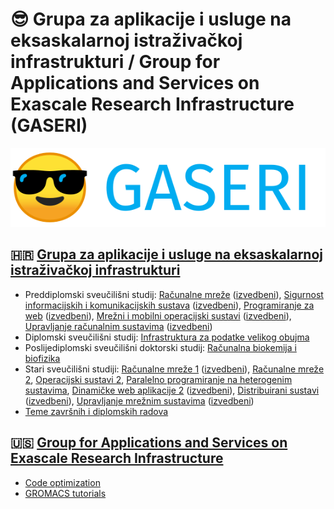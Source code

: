 # 😎 Grupa za aplikacije i usluge na eksaskalarnoj istraživačkoj infrastrukturi / Group for Applications and Services on Exascale Research Infrastructure (GASERI)

![GASERI logo with text](images/gaseri-logo-text.png)

## 🇭🇷 [Grupa za aplikacije i usluge na eksaskalarnoj istraživačkoj infrastrukturi](hr/index.md)

- Preddiplomski sveučilišni studij: [Računalne mreže](hr/nastava/kolegiji/RM.md) ([izvedbeni](hr/nastava/izvedbeni/2021-2022/RM.md)), [Sigurnost informacijskih i komunikacijskih sustava](hr/nastava/kolegiji/SIKS.md) ([izvedbeni](hr/nastava/izvedbeni/2021-2022/SIKS.md)), [Programiranje za web](hr/nastava/kolegiji/PW.md) ([izvedbeni](hr/nastava/izvedbeni/2021-2022/PW.md)), [Mrežni i mobilni operacijski sustavi](hr/nastava/kolegiji/MMOS.md) ([izvedbeni](hr/nastava/izvedbeni/2021-2022/MMOS.md)), [Upravljanje računalnim sustavima](hr/nastava/kolegiji/URS.md) ([izvedbeni](hr/nastava/izvedbeni/2021-2022/URS.md))
- Diplomski sveučilišni studij: [Infrastruktura za podatke velikog obujma](hr/nastava/kolegiji/IPVO.md)
- Poslijediplomski sveučilišni doktorski studij: [Računalna biokemija i biofizika](hr/nastava/kolegiji/RBKBF.md)
- Stari sveučilišni studiji: [Računalne mreže 1](hr/nastava/kolegiji/RM1.md) ([izvedbeni](hr/nastava/izvedbeni/2021-2022/RM1.md)), [Računalne mreže 2](hr/nastava/kolegiji/RM2.md), [Operacijski sustavi 2](hr/nastava/kolegiji/OS2.md), [Paralelno programiranje na heterogenim sustavima](hr/nastava/kolegiji/PPHS.md), [Dinamičke web aplikacije 2](hr/nastava/kolegiji/DWA2.md) ([izvedbeni](hr/nastava/izvedbeni/2021-2022/DWA2.md)), [Distribuirani sustavi](hr/nastava/kolegiji/DS.md) ([izvedbeni](hr/nastava/izvedbeni/2021-2022/DS.md)), [Upravljanje mrežnim sustavima](hr/nastava/kolegiji/UMS.md) ([izvedbeni](hr/nastava/izvedbeni/2021-2022/UMS.md))
- [Teme završnih i diplomskih radova](hr/teme-zavrsnih-i-diplomskih-radova.md)

## 🇺🇸 [Group for Applications and Services on Exascale Research Infrastructure](en/index.md)

- [Code optimization](en/teaching/courses/CO.md)
- [GROMACS tutorials](en/tutorials/gromacs/index.md)
